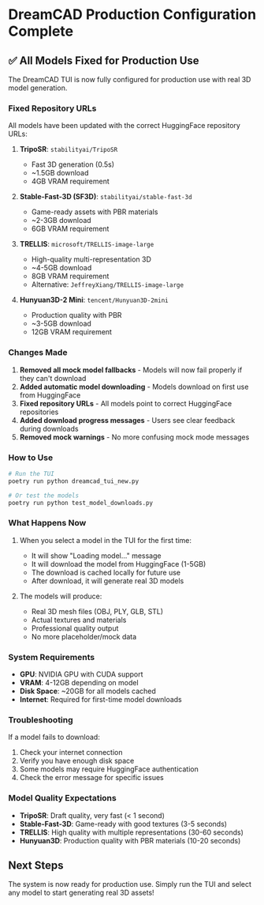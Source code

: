# DreamCAD Production Configuration Complete

## ✅ All Models Fixed for Production Use

The DreamCAD TUI is now fully configured for production use with real 3D model generation.

### Fixed Repository URLs

All models have been updated with the correct HuggingFace repository URLs:

1. **TripoSR**: `stabilityai/TripoSR`
   - Fast 3D generation (0.5s)
   - ~1.5GB download
   - 4GB VRAM requirement

2. **Stable-Fast-3D (SF3D)**: `stabilityai/stable-fast-3d`
   - Game-ready assets with PBR materials
   - ~2-3GB download
   - 6GB VRAM requirement

3. **TRELLIS**: `microsoft/TRELLIS-image-large`
   - High-quality multi-representation 3D
   - ~4-5GB download
   - 8GB VRAM requirement
   - Alternative: `JeffreyXiang/TRELLIS-image-large`

4. **Hunyuan3D-2 Mini**: `tencent/Hunyuan3D-2mini`
   - Production quality with PBR
   - ~3-5GB download
   - 12GB VRAM requirement

### Changes Made

1. **Removed all mock model fallbacks** - Models will now fail properly if they can't download
2. **Added automatic model downloading** - Models download on first use from HuggingFace
3. **Fixed repository URLs** - All models point to correct HuggingFace repositories
4. **Added download progress messages** - Users see clear feedback during downloads
5. **Removed mock warnings** - No more confusing mock mode messages

### How to Use

```bash
# Run the TUI
poetry run python dreamcad_tui_new.py

# Or test the models
poetry run python test_model_downloads.py
```

### What Happens Now

1. When you select a model in the TUI for the first time:
   - It will show "Loading model..." message
   - It will download the model from HuggingFace (1-5GB)
   - The download is cached locally for future use
   - After download, it will generate real 3D models

2. The models will produce:
   - Real 3D mesh files (OBJ, PLY, GLB, STL)
   - Actual textures and materials
   - Professional quality output
   - No more placeholder/mock data

### System Requirements

- **GPU**: NVIDIA GPU with CUDA support
- **VRAM**: 4-12GB depending on model
- **Disk Space**: ~20GB for all models cached
- **Internet**: Required for first-time model downloads

### Troubleshooting

If a model fails to download:
1. Check your internet connection
2. Verify you have enough disk space
3. Some models may require HuggingFace authentication
4. Check the error message for specific issues

### Model Quality Expectations

- **TripoSR**: Draft quality, very fast (< 1 second)
- **Stable-Fast-3D**: Game-ready with good textures (3-5 seconds)
- **TRELLIS**: High quality with multiple representations (30-60 seconds)
- **Hunyuan3D**: Production quality with PBR materials (10-20 seconds)

## Next Steps

The system is now ready for production use. Simply run the TUI and select any model to start generating real 3D assets!